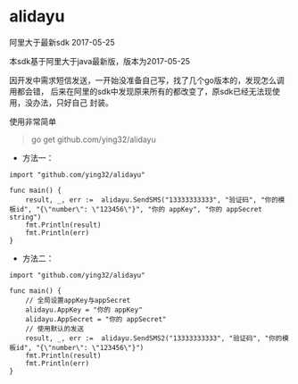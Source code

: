 # alidayu
阿里大于最新sdk 2017-05-25

本sdk基于阿里大于java最新版，版本为2017-05-25  

因开发中需求短信发送，一开始没准备自己写，找了几个go版本的，发现怎么调用都会错，
后来在阿里的sdk中发现原来所有的都改变了，原sdk已经无法现使用，没办法，只好自己
封装。   

使用非常简单

> go get github.com/ying32/alidayu  

* 方法一：  

```golang 
import "github.com/ying32/alidayu"

func main() {
    result, _, err :=  alidayu.SendSMS("13333333333", "验证码", "你的模板id", "{\"number\": \"123456\"}", "你的 appKey", "你的 appSecret string")
    fmt.Println(result)
    fmt.Println(err)
}
```

* 方法二：  

```golang 
import "github.com/ying32/alidayu"

func main() {
    // 全局设置appKey与appSecret
    alidayu.AppKey = "你的 appKey"
    alidayu.AppSecret = "你的 appSecret"
    // 使用默认的发送
    result, _, err :=  alidayu.SendSMS2("13333333333", "验证码", "你的模板id", "{\"number\": \"123456\"}")
    fmt.Println(result)
    fmt.Println(err)
}
```